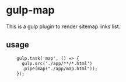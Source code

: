 # gulp-map
This is a gulp plugin to render sitemap links list.

## usage

```    
    gulp.task('map', () => {
      gulp.src('./app/**/*.html')
      .pipe(map("./app/map.html"));
    });
```    
